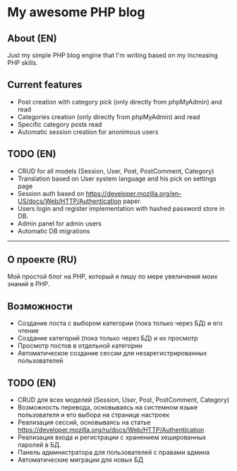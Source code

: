 # My awesome PHP blog

## About (EN)

Just my simple PHP blog engine that I'm writing based on my increasing PHP skills.

## Current features

- Post creation with category pick (only directly from phpMyAdmin) and read
- Categories creation (only directly from phpMyAdmin) and read
- Specific category posts read
- Automatic session creation for anonimous users

## TODO (EN)

- CRUD for all models (Session, User, Post, PostComment, Category)
- Translation based on User system language and his pick on settings page
- Session auth based on https://developer.mozilla.org/en-US/docs/Web/HTTP/Authentication paper.
- Users login and register implementation with hashed password store in DB.
- Admin panel for admin users
- Automatic DB migrations

---

## О проекте (RU)

Мой простой блог на PHP, который я пишу по мере увеличения моих знаний в PHP.

## Возможности

- Создание поста с выбором категории (пока только через БД) и его чтение
- Создание категорий (пока только через БД) и их просмотр
- Просмотр постов в отдельной категории
- Автоматическое создание сессии для незарегистрированных пользователей

## TODO (EN)

- CRUD для всех моделей (Session, User, Post, PostComment, Category)
- Возможность перевода, основываясь на системном языке пользователя и его выбора на странице настроек
- Реализация сессий, основываясь на статье https://developer.mozilla.org/ru/docs/Web/HTTP/Authentication
- Реализация входа и регистрации с хранением хешированных паролей в БД.
- Панель администратора для пользователей с правами админа
- Автоматические миграции для новых БД
